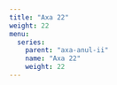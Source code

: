```yaml
---
title: "Axa 22"
weight: 22
menu:
  series:
    parent: "axa-anul-ii"
    name: "Axa 22"
    weight: 22
---
```

